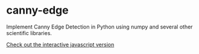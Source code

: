 # canny-edge
Implement Canny Edge Detection in Python using numpy and several other scientific libraries.

[Check out the interactive javascript version](https://lancekindle.github.io/canny-edge)
